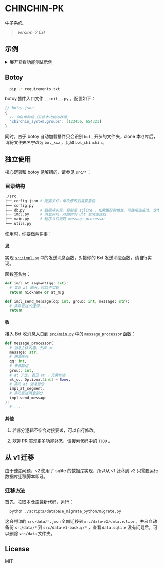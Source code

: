 # CHINCHIN-PK

牛子系统。

> *Version: 2.0.0*

## 示例

<details><summary>展开查看功能测试示例</summary>

<pre><code>------查牛子信息------
【牛子信息】
长度: 8.75厘米
注册时间: 21:11
------对方注册------
------user 2 查牛子信息------
【牛子信息】
长度: 10.48厘米
注册时间: 21:11
------user 2 自己打胶------
牛子对你的付出很满意吗，增加0.9厘米
------user 2 自己🔒自己------
你的牛子太小了，还🔒不到
------user 2 查牛子是否短了------
【牛子信息】
长度: 11.38厘米
最近被🔒时间: 21:11
最近打胶时间: 21:11
注册时间: 21:11
------None------
------None------
------user 2 打胶 user 1------
你的打胶让对方牛子感到很舒服，对方牛子增加1.13厘米
------user 2 🔒 user 1------
🔒的很卖力很舒服，对方牛子增加了0.44厘米
------user 2 pk user 1------
pk失败了，在对面牛子的阴影笼罩下，你的牛子减小了0.4厘米，对面牛子增加了0.64厘米
------user 1 查牛子是否变了------
【牛子信息】
长度: 10.96厘米
最近被🔒时间: 21:11
最近被pk时间: 21:11
最近被打胶时间: 21:11
注册时间: 21:11
------user 2 反复 pk +2------
pk成功了，对面牛子不值一提，你的是最棒的，牛子获得自信增加了1.04厘米，对面牛子减小了0.74厘米
------user 2 反复 pk +3------
pk失败了，在对面牛子的阴影笼罩下，你的牛子减小了0.3厘米，对面牛子增加了1.06厘米
------user 2 反复 pk +4------
牛子刚结束战斗，歇一会吧！
------user 2 反复 pk +5------
牛子刚结束战斗，歇一会吧！
------user 2 反复 pk +6------
牛子刚结束战斗，歇一会吧！
------user 2 反复 🔒 +2------
🔒的很卖力很舒服，对方牛子增加了0.43厘米
------user 2 反复 🔒 +3------
别🔒了，要口腔溃疡了，改天再🔒吧！
------user 2 反复 🔒 +4------
别🔒了，要口腔溃疡了，改天再🔒吧！
------user 2 反复 🔒 +5------
别🔒了，要口腔溃疡了，改天再🔒吧！
------user 2 反复 🔒 +6------
别🔒了，要口腔溃疡了，改天再🔒吧！
------user 2 反复 打胶 +2------
你的打胶让对方牛子感到很舒服，对方牛子增加1.42厘米
------user 2 反复 打胶 +3------
你刚打了一胶，歇一会吧！
------user 2 反复 打胶 +4------
你刚打了一胶，歇一会吧！
------user 2 反复 打胶 +5------
你刚打了一胶，歇一会吧！
------user 2 反复 打胶 +6------
你刚打了一胶，歇一会吧！
------user 1 查牛子是否变了------
【牛子信息】
长度: 13.13厘米
最近被🔒时间: 21:11
最近被pk时间: 21:11
最近被打胶时间: 21:11
注册时间: 21:11
------user 1 反复自己打胶 +1------
牛子对你的付出很满意吗，增加0.72厘米
------user 1 反复自己打胶 +2------
牛子对你的付出很满意吗，增加1.33厘米
------user 1 反复自己打胶 +3------
牛子对你的付出很满意吗，增加1.04厘米
------user 1 反复自己打胶 +4------
牛子快被你冲炸了，改天再来冲吧！
------user 1 反复自己🔒自己 +1------
你的牛子太小了，还🔒不到
------user 1 反复自己🔒自己 +2------
你的牛子太小了，还🔒不到
------user 1 反复自己🔒自己 +3------
你的牛子太小了，还🔒不到
------user 1 反复自己🔒自己 +4------
你的牛子今天太累了，改天再来吧！
------user 1 pk 自己------
你不能和自己的牛子进行较量！
------user 1 🔒 自己------
你的牛子今天太累了，改天再来吧！
------user 1 打胶 自己------
牛子快被你冲炸了，改天再来冲吧！
------user 1 查牛子信息------
【牛子信息】
长度: 16.22厘米
最近被🔒时间: 21:11
最近被pk时间: 21:11
最近打胶时间: 21:11
最近被打胶时间: 21:11
注册时间: 21:11
------user 2 查牛子信息------
【牛子信息】
长度: 11.72厘米
最近被🔒时间: 21:11
最近pk时间: 21:11
最近打胶时间: 21:11
注册时间: 21:11
------user 1 隔日查牛子信息------
【牛子信息】
长度: 16.22厘米
最近被🔒时间: 21:11
最近被pk时间: 2020-01-01 00:00
最近打胶时间: 21:11
最近被打胶时间: 21:11
注册时间: 21:11
------user 1 🔒自己------
你的牛子还不够长，你🔒不着，牛子自尊心受到了伤害，缩短了0.54厘米
------user 1 查牛子信息------
【牛子信息】
长度: 25.00厘米
最近被🔒时间: 21:11
最近被pk时间: 2020-01-01 00:00
最近打胶时间: 21:11
最近被打胶时间: 21:11
注册时间: 21:11
------user 1 🔒自己 +1------
🔒的很卖力很舒服，你的牛子增加了0.95厘米
------user 1 🔒自己 +2------
🔒的很卖力很舒服，你的牛子增加了0.65厘米
------user 1 🔒自己 +3------
🔒的很卖力很舒服，你的牛子增加了0.61厘米
------user 1 🔒自己 +4 max------
你的牛子今天太累了，改天再来吧！
------user 1 🔒别人 max------
别🔒了，要口腔溃疡了，改天再🔒吧！
------user 1 打胶 user 2 max------
你刚打了一胶，歇一会吧！
------user 1 查牛子信息------
【牛子信息】
长度: 27.21厘米
最近被🔒时间: 21:11
最近被pk时间: 2020-01-01 00:00
最近打胶时间: 21:11
最近被打胶时间: 21:11
注册时间: 21:11</code></pre>
</details>

## Botoy

```bash
  pip -r requirements.txt
```

botoy 插件入口文件 `__init__.py` ，配置如下：

```ts
// botoy.json
{
  // 白名单群组（开启本功能的群组）
  "chinchin_system.groups": [123456, 654321]
}
```

同时，由于 botoy 自动加载插件只会识别 `bot_` 开头的文件夹，clone 本仓库后，请将文件夹名字改为 `bot_xxx` ，比如 `bot_chinchin` 。

## 独立使用

核心逻辑和 botoy 是解耦的，请参见 `src/*` ：

### 目录结构

```bash
./src
├── config.json # 配置文件，每次修改后需要重启
├── config.py
├── db.py       # 数据库实现，目前是 sqlite ，如需更好的性能，可使用连接池、改为其他数据库
├── impl.py     # 消息实现，对接你的 Bot 发消息函数
├── main.py     # 程序入口函数 message_processor
└── utils.py
```

使用时，你要做两件事：

#### 发

实现 [`src/impl.py`](./src/impl.py) 中的发送消息函数，对接你的 Bot 发送消息函数，请自行实现。

函数签名为：

```python
def impl_at_segment(qq: int):
  # 实现 at 部分，可以不实现
  return nickname or at_msg

def impl_send_message(qq: int, group: int, message: str):
  # 实际发送的逻辑...
  return
```

#### 收

接入 Bot 收消息入口到 [`src/main.py`](./src/main.py) 中的 `message_processor` 函数：

```python
def message_processor(
  # 消息主体内容，去掉 at
  message: str,
  # 来源账号
  qq: int,
  # 来源群组
  group: int,
  # at 了谁，若没 at ，无需传递
  at_qq: Optional[int] = None,
  # 实现 at 消息部分
  impl_at_segment,
  # 实现发送消息部分
  impl_send_message
):
  # ...
```

#### 其他

1. 若部分逻辑不符合对接要求，可以自行修改。

2. 欢迎 PR 实现更多功能补充，请搜索代码中的 `TODO` 。

## 从 v1 迁移

由于速度问题，v2 使用了 sqlite 的数据库实现，所以从 v1 迁移到 v2 只需要运行数据库迁移脚本即可。

### 迁移方法

首先，拉取本仓库最新代码，运行：

```bash
  python ./scripts/database_migrate_python/migrate.py
```

这会将你的 `src/data/*.json` 全部迁移到 `src/data-v2/data.sqlite` ，并且自动备份 `src/data/*` 到 `src/data-v1-backup/*` ，查看 `data.sqlite` 没有问题后，可以删除 `src/data` 文件夹。

## License

MIT
